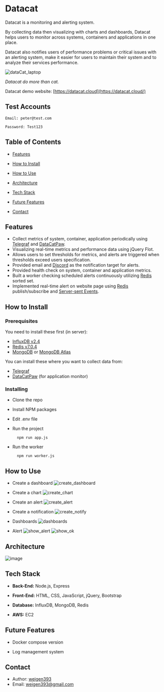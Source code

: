 # Datacat

Datacat is a monitoring and alerting system.

By collecting data then visualizing with charts and dashboards,
Datacat helps users to monitor across systems, containers and applications in one place.

Datacat also notifies users of performance problems or critical issues with an alerting system,
make it easier for users to maintain their system and to analyze their services performance.

![dataCat_laptop](https://user-images.githubusercontent.com/104906155/195975604-b83f1484-8507-4090-9afb-1505762e31ae.png)

_Datacat do more than cat._

Datacat demo website: [https://datacat.cloud](https://datacat.cloud/)

## Test Accounts

```
Email: peter@test.com

Password: Test123
```

## Table of Contents

-   [Features](#Features)

-   [How to Install](#How-to-Install)

-   [How to Use](#How-to-Use)

-   [Architecture](#Architecture)

-   [Tech Stack](#Tech-Stack)

-   [Future Features](#Future-Features)

-   [Contact](#Contact)

## Features

-   Collect metrics of system, container, application periodically using [Telegraf](https://www.influxdata.com/time-series-platform/telegraf/) and [DataCatPaw](https://www.npmjs.com/package/@weigen393/datacatpaw).
-   Visualizing real-time metrics and performance data using jQuery Flot.
-   Allows users to set thresholds for metrics, and alerts are triggered when thresholds exceed users specification.
-   Provided email and [Discord](https://support.discord.com/hc/en-us/articles/228383668-Intro-to-Webhooks) as the notification target for alerts.
-   Provided health check on system, container and application metrics.
-   Built a worker checking scheduled alerts continuously utilizing [Redis](https://redis.io/) sorted set.
-   Implemented real-time alert on website page using [Redis](https://redis.io/) publish/subscribe and [Server-sent Events](https://developer.mozilla.org/en-US/docs/Web/API/Server-sent_events/Using_server-sent_events).

## How to Install

### Prerequisites

You need to install these first (in server):

-   [InfluxDB v2.4](https://www.influxdata.com/)
-   [Redis v7.0.4](https://redis.io/)
-   [MongoDB](https://www.mongodb.com/) or [MongoDB Atlas](https://www.mongodb.com/cloud/atlas/register?utm_content=rlsapostreg&utm_source=google&utm_campaign=search_gs_pl_evergreen_atlas_general_retarget-brand-postreg_gic-null_apac-all_ps-all_desktop_eng_lead&utm_term=&utm_medium=cpc_paid_search&utm_ad=&utm_ad_campaign_id=14412646494&adgroup=131761134692&gclid=Cj0KCQjwteOaBhDuARIsADBqRegHeM6_L_56gJD_Ik1F8x2JMdsWjz2N4lzd0Ki0WYc-AKcZOJ_VTIYaAroiEALw_wcB)

You can install these where you want to collect data from:

-   [Telegraf](https://docs.influxdata.com/telegraf/v1.21/introduction/installation/?t=RedHat+%26amp%3B+CentOS)
-   [DataCatPaw](https://www.npmjs.com/package/@weigen393/datacatpaw) (for application monitor)

### Installing

-   Clone the repo
-   Install NPM packages
-   Edit .env file
-   Run the project

          npm run app.js

-   Run the worker

          npm run worker.js

## How to Use

-   Create a dashboard
    ![create_dashboard](https://user-images.githubusercontent.com/104906155/196384670-b6dc2661-55db-4570-87ee-d247ec2803df.gif)

-   Create a chart
    ![create_chart](https://user-images.githubusercontent.com/104906155/196384780-69447bc2-b55a-42ce-9a17-a4b2f6db205c.gif)

-   Create an alert
    ![create_alert](https://user-images.githubusercontent.com/104906155/196384882-4664356c-a822-4c61-a18c-6d91deb45414.gif)

-   Create a notification
    ![create_notify](https://user-images.githubusercontent.com/104906155/196384958-fc640dbd-4b4f-4022-ab34-180783e722b9.gif)

-   Dashboards
    ![dashboards](https://user-images.githubusercontent.com/104906155/196385075-01bce12f-d448-43c0-999c-14ced99414de.gif)

-   Alert
    ![show_alert](https://user-images.githubusercontent.com/104906155/196385355-6917a8dc-f6fb-4a9e-8fb2-73050ae9588b.gif)
    ![show_ok](https://user-images.githubusercontent.com/104906155/196385453-9fbaa8dc-e53b-42d1-a4aa-aac511ce5f70.gif)

## Architecture

![image](https://user-images.githubusercontent.com/104906155/195979320-d0313fdd-3721-4940-904c-0b9ea94439e0.png)

## Tech Stack

-   **Back-End:** Node.js, Express

-   **Front-End:** HTML, CSS, JavaScript, jQuery, Bootstrap

-   **Database:** InfluxDB, MongoDB, Redis

-   **AWS:** EC2

## Future Features

-   Docker compose version

-   Log management system

## Contact

-   Author: [weigen393](https://github.com/weigen393)
-   Email: weigen393@gmail.com
